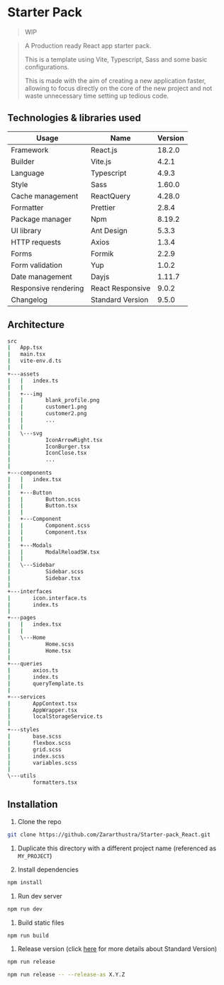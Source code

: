 # Starter Pack
> WIP

> A Production ready React app starter pack.
> 
> This is a template using Vite, Typescript, Sass and some basic configurations.
> 
> This is made with the aim of creating a new application faster, allowing to focus directly on the core of the new project and not waste unnecessary time setting up tedious code.


## Technologies & libraries used

|Usage|Name|Version|
|-|-|-|
|Framework|React.js|18.2.0
|Builder|Vite.js|4.2.1
|Language|Typescript|4.9.3
|Style|Sass|1.60.0
|Cache management|ReactQuery|4.28.0
|Formatter|Prettier|2.8.4
|Package manager|Npm|8.19.2
|UI library|Ant Design|5.3.3
|HTTP requests|Axios|1.3.4
|Forms|Formik|2.2.9
|Form validation|Yup|1.0.2
|Date management|Dayjs|1.11.7
|Responsive rendering|React Responsive|9.0.2
|Changelog|Standard Version|9.5.0

## Architecture

```bash
src
|   App.tsx
|   main.tsx
|   vite-env.d.ts
|
+---assets
|   |   index.ts
|   |
|   +---img
|   |       blank_profile.png
|   |       customer1.png
|   |       customer2.png
|   |       ...
|   |
|   \---svg
|           IconArrowRight.tsx
|           IconBurger.tsx
|           IconClose.tsx
|           ...
|
+---components
|   |   index.tsx
|   |
|   +---Button
|   |       Button.scss
|   |       Button.tsx
|   |
|   +---Component
|   |       Component.scss
|   |       Component.tsx
|   |
|   +---Modals
|   |       ModalReloadSW.tsx
|   |
|   \---Sidebar
|           Sidebar.scss
|           Sidebar.tsx
|
+---interfaces
|       icon.interface.ts
|       index.ts
|
+---pages
|   |   index.tsx
|   |
|   \---Home
|           Home.scss
|           Home.tsx
|
+---queries
|       axios.ts
|       index.ts
|       queryTemplate.ts
|
+---services
|       AppContext.tsx
|       AppWrapper.tsx
|       localStorageService.ts
|
+---styles
|       base.scss
|       flexbox.scss
|       grid.scss
|       index.scss
|       variables.scss
|
\---utils
        formatters.tsx
```

## Installation

1. Clone the repo
```bash
git clone https://github.com/Zararthustra/Starter-pack_React.git
```

1. Duplicate this directory with a different project name (referenced as `MY_PROJECT`)

2. Install dependencies
```bash
npm install
```

1. Run dev server
```bash
npm run dev
```

1. Build static files
```bash
npm run build
```

1. Release version (click [here](https://github.com/conventional-changelog/standard-version) for more details about Standard Version)
```bash
npm run release
```

```bash
npm run release -- --release-as X.Y.Z
```